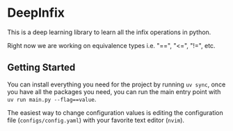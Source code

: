 # DeepInfix

This is a deep learning library to learn all the infix operations in python.

Right now we are working on equivalence types i.e. "==", "<=", "!=", etc.

## Getting Started

You can install everything you need for the project by running `uv sync`, once you have all the packages you need, you can run the main entry point with `uv run main.py --flag==value`.

The easiest way to change configuration values is editing the configuration file (`configs/config.yaml`) with your favorite text editor (`nvim`).
